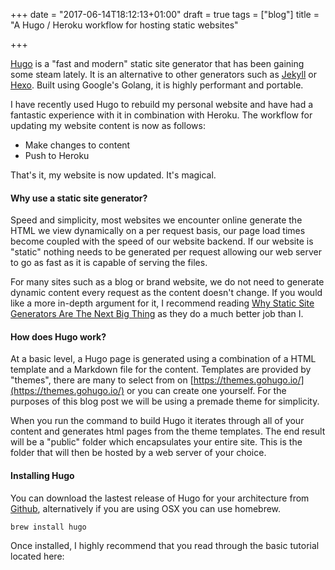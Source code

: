 +++
date = "2017-06-14T18:12:13+01:00"
draft = true
tags = ["blog"]
title = "A Hugo / Heroku workflow for hosting static websites"

+++

[Hugo](https://gohugo.io) is a "fast and modern" static site generator that has been gaining some steam lately. It is an alternative to other generators such as [Jekyll](http://jekyllrb.com/) or [Hexo](https://hexo.io/). Built using Google's Golang, it is highly performant and portable. <!--more-->

I have recently used Hugo to rebuild my personal website and have had a fantastic experience with it in combination with Heroku. The workflow for updating my website content is now as follows:

* Make changes to content
* Push to Heroku

That's it, my website is now updated. It's magical.

#### Why use a static site generator?

Speed and simplicity, most websites we encounter online generate the HTML we view dynamically on a per request basis, our page load times become coupled with the speed of our website backend. If our website is "static" nothing needs to be generated per request allowing our web server to go as fast as it is capable of serving the files.

For many sites such as a blog or brand website, we do not need to generate dynamic content every request as the content doesn't change. If you would like a more in-depth argument for it, I recommend reading [Why Static Site Generators Are The Next Big Thing](https://www.smashingmagazine.com/2015/11/modern-static-website-generators-next-big-thing/) as they do a much better job than I.

#### How does Hugo work?

At a basic level, a Hugo page is generated using a combination of a HTML template and a Markdown file for the content. Templates are provided by "themes", there are many to select from on [https://themes.gohugo.io/](https://themes.gohugo.io/) or you can create one yourself. For the purposes of this blog post we will be using a premade theme for simplicity.

When you run the command to build Hugo it iterates through all of your content and generates html pages from the theme templates. The end result will be a "public" folder which encapsulates your entire site. This is the folder that will then be hosted by a web server of your choice.

#### Installing Hugo

You can download the lastest release of Hugo for your architecture from [Github](https://github.com/gohugoio/hugo/releases), alternatively if you are using OSX you can use homebrew.

```bash
brew install hugo
```

Once installed, I highly recommend that you read through the basic tutorial located here: 